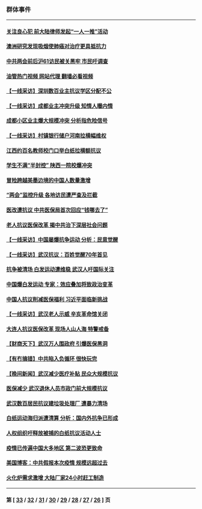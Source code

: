 ### 群体事件
---
#### [关注良心犯 前大陆律师发起“一人一推”活动](../../pages/ncid279/n13980524.md?04301645) 
#### [澳洲研究发现吸烟使肺癌对治疗更具抵抗力](../../pages/ncid279/n13977762.md?04301645) 
#### [中共两会前后沪61访民被关黑牢 市民吁调查](../../pages/ncid279/n13976054.md?04301645) 
#### [油管热门视频 网站代理 翻墙必看视频](http://138.2.39.72:81/youtube.html?epic-marker?04301645)
#### [【一线采访】深圳数百业主抗议学区分配不公](../../pages/ncid279/n13976680.md?04301645) 
#### [【一线采访】成都业主冲突升级 知情人曝内情](../../pages/ncid279/n13965289.md?04301645) 
#### [成都小区业主爆大规模冲突 分析指危险信号](../../pages/ncid279/n13964520.md?04301645) 
#### [【一线采访】村镇银行储户河南拉横幅维权](../../pages/ncid279/n13964555.md?04301645) 
#### [江西约百名教师校门口举白纸拉横额抗议](../../pages/ncid279/n13958579.md?04301645) 
#### [学生不满“半封控” 陕西一院校爆冲突](../../pages/ncid279/n13946647.md?04301645) 
#### [冒险跨越美墨边境的中国人数量激增](../../pages/ncid279/n13946742.md?04301645) 
#### [“两会”监控升级 各地访民遭严查及拦截](../../pages/ncid279/n13942702.md?04301645) 
#### [医改遭抗议 中共医保局首次回应“钱哪去了”](../../pages/ncid279/n13938290.md?04301645) 
#### [老人抗议医保改革 揭中共治下深层社会问题](../../pages/ncid279/n13934963.md?04301645) 
#### [【一线采访】中国屡爆抗争运动 分析：民意觉醒](../../pages/ncid279/n13934024.md?04301645) 
#### [【一线采访】武汉抗议：百姓觉醒70年首见](../../pages/ncid279/n13931265.md?04301645) 
#### [抗争被清场 白发运动遭维稳 武汉人吁国际关注](../../pages/ncid279/n13931147.md?04301645) 
#### [中国爆白发运动 专家：效应叠加将致政治变革](../../pages/ncid279/n13931004.md?04301645) 
#### [中国人抗议削减医保福利 习近平面临新挑战](../../pages/ncid279/n13930530.md?04301645) 
#### [【一线采访】武汉老人示威 辛亥革命馆关闭](../../pages/ncid279/n13930368.md?04301645) 
#### [大连人抗议医保改革 现场人山人海 特警戒备](../../pages/ncid279/n13930248.md?04301645) 
#### [【财商天下】武汉万人围政府 引爆医保黑洞](../../pages/ncid279/n13927281.md?04301645) 
#### [【有冇搞错】中共陷入负循环 很快玩完](../../pages/ncid279/n13926140.md?04301645) 
#### [【晚间新闻】武汉减少医疗补贴 民众大规模抗议](../../pages/ncid279/n13925524.md?04301645) 
#### [医保减少 武汉退休人员市政门前大规模抗议](../../pages/ncid279/n13925389.md?04301645) 
#### [武汉数百居民抗议建垃圾处理厂 遭暴力清场](../../pages/ncid279/n13922269.md?04301645) 
#### [白纸运动海归派遭清算 分析：国内外抗争已形成](../../pages/ncid279/n13919416.md?04301645) 
#### [人权组织吁释放被捕的白纸抗议活动人士](../../pages/ncid279/n13917517.md?04301645) 
#### [疫情已传遍中国大多地区 第二波恐更致命](../../pages/ncid279/n13914332.md?04301645) 
#### [美国博客：中共假报本次疫情 规模远超过去](../../pages/ncid279/n13912604.md?04301645) 
#### [火化炉需求激增 大陆厂家24小时赶工制造](../../pages/ncid279/n13912205.md?04301645) 

---
#### 第 [ [33](./33.md?04301645) / [32](./32.md?04301645) / [31](./31.md?04301645) / [30](./30.md?04301645) / [29](./29.md?04301645) / [28](./28.md?04301645) / [27](./27.md?04301645) / [26](./26.md?04301645) ] 页
